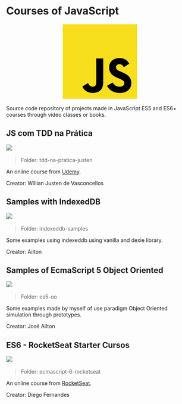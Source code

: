 # Courses of JavaScript

<p align="center"> 
<img src=".github/logo.png">
</p>

Source code repository of projects made in JavaScript ES5 and ES6+ courses through video classes or books.

## JS com TDD na Prática
![](https://img.shields.io/badge/status-in%20progress-blue)

> Folder: tdd-na-pratica-justen

An online course from [Udemy](https://app.rocketseat.com.br/starter).

Creator: Willian Justen de Vasconcellos

## Samples with IndexedDB
![](https://img.shields.io/badge/status-in%20progress-blue)

> Folder: indexeddb-samples

Some examples using indexeddb using vanilla and dexie library.

Creator: Ailton

## Samples of EcmaScript 5 Object Oriented
![](https://img.shields.io/badge/status-completed-brightgreen)

> Folder: es5-oo

Some examples made by myself of use paradigm Object Oriented simulation through prototypes.

Creator: José Ailton

## ES6 - RocketSeat Starter Cursos
![](https://img.shields.io/badge/status-completed-brightgreen)

> Folder: ecmascript-6-rocketseat

An online course from [RocketSeat](https://app.rocketseat.com.br/starter).

Creator: Diego Fernandes